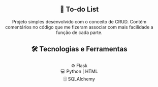 <h2 align="center">📝 To-do List</h2>


<p align="center">Projeto simples desenvolvido com o conceito de CRUD. Contém comentários no código que me fizeram associar com mais facilidade a função de cada parte.</p>


<h2 align="center">🛠 Tecnologias e Ferramentas</h2>

###

<p align="center">⚙️ Flask <br>💻 Python | HTML <br> 🗄 SQLAlchemy 

###

